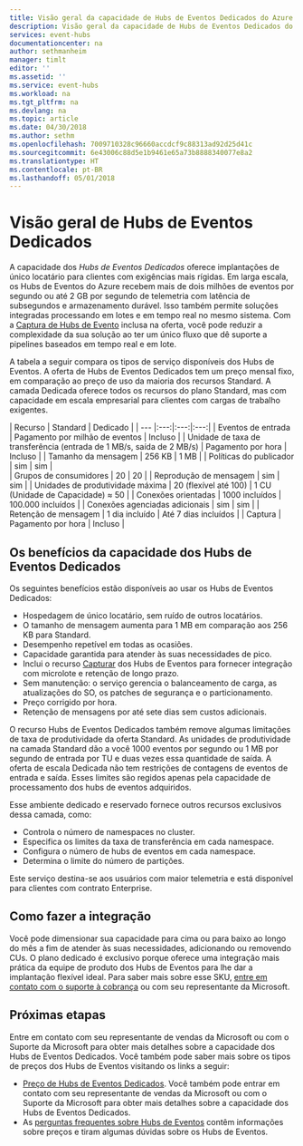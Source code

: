 ```yaml
---
title: Visão geral da capacidade de Hubs de Eventos Dedicados do Azure | Microsoft Docs
description: Visão geral da capacidade de Hubs de Eventos Dedicados do Microsoft Azure .
services: event-hubs
documentationcenter: na
author: sethmanheim
manager: timlt
editor: ''
ms.assetid: ''
ms.service: event-hubs
ms.workload: na
ms.tgt_pltfrm: na
ms.devlang: na
ms.topic: article
ms.date: 04/30/2018
ms.author: sethm
ms.openlocfilehash: 7009710328c96660accdcf9c88313ad92d25d41c
ms.sourcegitcommit: 6e43006c88d5e1b9461e65a73b8888340077e8a2
ms.translationtype: HT
ms.contentlocale: pt-BR
ms.lasthandoff: 05/01/2018
---
```

# <a name="overview-of-event-hubs-dedicated"></a>Visão geral de Hubs de Eventos Dedicados

A capacidade dos *Hubs de Eventos Dedicados* oferece implantações de único locatário para clientes com exigências mais rígidas. Em larga escala, os Hubs de Eventos do Azure recebem mais de dois milhões de eventos por segundo ou até 2 GB por segundo de telemetria com latência de subsegundos e armazenamento durável. Isso também permite soluções integradas processando em lotes e em tempo real no mesmo sistema. Com a [Captura de Hubs de Evento](event-hubs-capture-overview.md) inclusa na oferta, você pode reduzir a complexidade da sua solução ao ter um único fluxo que dê suporte a pipelines baseados em tempo real e em lote.

A tabela a seguir compara os tipos de serviço disponíveis dos Hubs de Eventos. A oferta de Hubs de Eventos Dedicados tem um preço mensal fixo, em comparação ao preço de uso da maioria dos recursos Standard. A camada Dedicada oferece todos os recursos do plano Standard, mas com capacidade em escala empresarial para clientes com cargas de trabalho exigentes. 

| Recurso | Standard | Dedicado |
| --- |:---:|:---:|:---:|
| Eventos de entrada | Pagamento por milhão de eventos | Incluso |
| Unidade de taxa de transferência (entrada de 1 MB/s, saída de 2 MB/s) | Pagamento por hora | Incluso |
| Tamanho da mensagem | 256 KB | 1 MB |
| Políticas do publicador | sim | sim |   
| Grupos de consumidores | 20 | 20 |
| Reprodução de mensagem | sim | sim |
| Unidades de produtividade máxima | 20 (flexível até 100)   | 1 CU (Unidade de Capacidade) ≈ 50 |
| Conexões orientadas | 1000 incluídos | 100.000 incluídos |
| Conexões agenciadas adicionais | sim | sim |
| Retenção de mensagem | 1 dia incluído | Até 7 dias incluídos |
| Captura | Pagamento por hora | Incluso |

## <a name="benefits-of-event-hubs-dedicated-capacity"></a>Os benefícios da capacidade dos Hubs de Eventos Dedicados

Os seguintes benefícios estão disponíveis ao usar os Hubs de Eventos Dedicados:

* Hospedagem de único locatário, sem ruído de outros locatários.
* O tamanho de mensagem aumenta para 1 MB em comparação aos 256 KB para Standard.
* Desempenho repetível em todas as ocasiões.
* Capacidade garantida para atender às suas necessidades de pico.
* Inclui o recurso [Capturar](event-hubs-capture-overview.md) dos Hubs de Eventos para fornecer integração com microlote e retenção de longo prazo.
* Sem manutenção: o serviço gerencia o balanceamento de carga, as atualizações do SO, os patches de segurança e o particionamento.
* Preço corrigido por hora.
* Retenção de mensagens por até sete dias sem custos adicionais.

O recurso Hubs de Eventos Dedicados também remove algumas limitações de taxa de produtividade da oferta Standard. As unidades de produtividade na camada Standard dão a você 1000 eventos por segundo ou 1 MB por segundo de entrada por TU e duas vezes essa quantidade de saída. A oferta de escala Dedicada não tem restrições de contagens de eventos de entrada e saída. Esses limites são regidos apenas pela capacidade de processamento dos hubs de eventos adquiridos.

Esse ambiente dedicado e reservado fornece outros recursos exclusivos dessa camada, como:

* Controla o número de namespaces no cluster.
* Especifica os limites da taxa de transferência em cada namespace.
* Configura o número de hubs de eventos em cada namespace.
* Determina o limite do número de partições.

Este serviço destina-se aos usuários com maior telemetria e está disponível para clientes com contrato Enterprise.

## <a name="how-to-onboard"></a>Como fazer a integração

Você pode dimensionar sua capacidade para cima ou para baixo ao longo do mês a fim de atender às suas necessidades, adicionando ou removendo CUs. O plano dedicado é exclusivo porque oferece uma integração mais prática da equipe de produto dos Hubs de Eventos para lhe dar a implantação flexível ideal. Para saber mais sobre esse SKU, [entre em contato com o suporte à cobrança](https://ms.portal.azure.com/#create/Microsoft.Support) ou com seu representante da Microsoft.

## <a name="next-steps"></a>Próximas etapas

Entre em contato com seu representante de vendas da Microsoft ou com o Suporte da Microsoft para obter mais detalhes sobre a capacidade dos Hubs de Eventos Dedicados. Você também pode saber mais sobre os tipos de preços dos Hubs de Eventos visitando os links a seguir:

- [Preço de Hubs de Eventos Dedicados](https://azure.microsoft.com/pricing/details/event-hubs/). Você também pode entrar em contato com seu representante de vendas da Microsoft ou com o Suporte da Microsoft para obter mais detalhes sobre a capacidade dos Hubs de Eventos Dedicados.
- As [perguntas frequentes sobre Hubs de Eventos](event-hubs-faq.md) contêm informações sobre preços e tiram algumas dúvidas sobre os Hubs de Eventos. 
